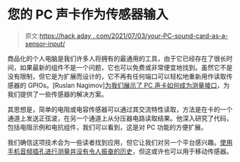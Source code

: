 # 您的 PC 声卡作为传感器输入

> 原文:[https://hack aday . com/2021/07/03/your-PC-sound-card-as-a-sensor-input/](https://hackaday.com/2021/07/03/your-pc-sound-card-as-a-sensor-input/)

商品化的个人电脑是我们许多人将拥有的最通用的工具，由于它已经存在了很长时间，如果最新的组件不是一个问题，它也可以免费或非常便宜地找到。虽然它不是没有限制，但它是为扩展而设计的，它不再有任何端口可以轻松地重新用作读取传感器的 GPIOs。[Ruslan Nagimov][为我们展示了 PC 声卡如何成为测量接口](https://nagimov.me/post/measure-with-music-how-to-read-analog-sensors-using-a-pc-sound-card/)，为我们提供了一些传感器的解决方案。

其思想是，简单的电阻或电容传感器可以通过其交流特性读取，方法是在卡的一个通道上发送正弦波，在另一个通道上从分压器电路读取结果。他深入研究了代码，包括电阻示例和电抗组件，我们可以看到，这是对 PC 功能的方便扩展。

我们确信这项技术会为一些读者找到应用，但它让我们对另一个平台感兴趣。[使用手机音频插孔进行测量并没有令人振奋的历史](https://hackaday.com/2016/11/17/instrument-apps-on-your-phone-the-christmas-cracker-novelties-of-the-test-bench/)，但这或许也可以用于移动传感器。